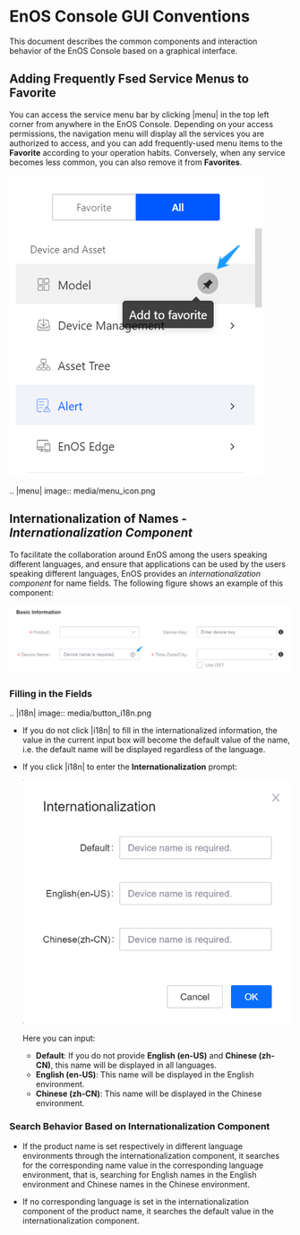 # EnOS Console GUI Conventions

This document describes the common components and interaction behavior of the EnOS Console based on a graphical interface.

## Adding Frequently Fsed Service Menus to Favorite

You can access the service menu bar by clicking |menu| in the top left corner from anywhere in the EnOS Console. Depending on your access permissions, the navigation menu will display all the services you are authorized to access, and you can add frequently-used menu items to the **Favorite** according to your operation habits. Conversely, when any service becomes less common, you can also remove it from **Favorites**.

![](media/menu_favorites.png)

.. |menu| image:: media/menu_icon.png

## Internationalization of Names - *Internationalization Component*

To facilitate the collaboration around EnOS among the users speaking different languages, and ensure that applications can be used by the users speaking different languages, EnOS provides an *internationalization component* for name fields. The following figure shows an example of this component:

![](media/i18n_1.png)

### Filling in the Fields

.. |i18n| image:: media/button_i18n.png

- If you do not click |i18n| to fill in the internationalized information, the value in the current input box will become the default value of the name, i.e. the default name will be displayed regardless of the language.

- If you click |i18n| to enter the **Internationalization** prompt:

  ![](media/i18n.png)

  Here you can input:
  - **Default**: If you do not provide **English (en-US)** and **Chinese (zh-CN)**, this name will be displayed in all languages.
  - **English (en-US)**: This name will be displayed in the English environment.
  - **Chinese (zh-CN)**: This name will be displayed in the Chinese environment.

### Search Behavior Based on Internationalization Component

- If the product name is set respectively in different language environments through the internationalization component, it searches for the corresponding name value in the corresponding language environment, that is, searching for English names in the English environment and Chinese names in the Chinese environment.

- If no corresponding language is set in the internationalization component of the product name, it searches the default value in the internationalization component.








